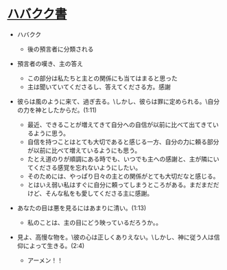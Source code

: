 # [ハバクク書](https://ja.wikipedia.org/wiki/%E3%83%8F%E3%83%90%E3%82%AF%E3%82%AF%E6%9B%B8)

- ハバクク
  - 後の預言者に分類される

- 預言者の嘆き、主の答え
  - この部分は私たちと主との関係にも当てはまると思った
  - 主は聞いていてくださるし、答えてくださる方。感謝

- 彼らは風のように来て、過ぎ去る。\しかし、彼らは罪に定められる。\自分の力を神としたからだ。(1:11)
  - 最近、できることが増えてきて自分への自信が以前に比べて出てきているように思う。
  - 自信を持つことはとても大切であると感じる一方、自分の力に頼る部分が以前に比べて増えているようにも思う。
  - たとえ道のりが順調にある時でも、いつでも主への感謝と、主が隣にいてくださる感覚を忘れないようにしたい。
  - そのためには、やっぱり日々の主との関係がとても大切だなと感じる。
  - とはいえ弱い私はすぐに自分に頼ってしまうところがある。まだまだだけど、そんな私をも愛してくださる主に感謝。

- あなたの目は悪を見るにはあまりに清い。(1:13)
  - 私のことは、主の目にどう映っているだろうか。。

- 見よ、高慢な物を。\彼の心は正しくありえない。\しかし、神に従う人は信仰によって生きる。(2:4)
  - アーメン！！

